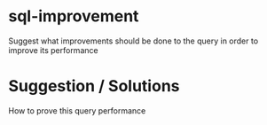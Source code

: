 # sql-improvement
Suggest what improvements should be done to the query in order to improve its performance

# Suggestion / Solutions
How to prove this query performance

